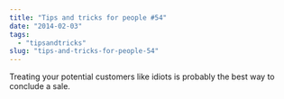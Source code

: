 ```yaml
---
title: "Tips and tricks for people #54"
date: "2014-02-03"
tags: 
  - "tipsandtricks"
slug: "tips-and-tricks-for-people-54"
---
```


Treating your potential customers like idiots is probably the best way to conclude a sale.
